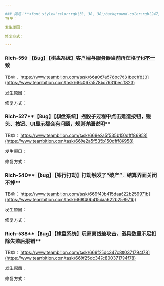 ```yaml
---

### 问题：**<font style="color:rgb(38, 38, 38);background-color:rgb(247, 247, 247);"></font>**
TB单：

发生原因：

修复方式：

---
```


### Rich-559 **<font style="color:rgb(38, 38, 38);background-color:rgb(247, 247, 247);">【Bug】【棋盘系统】客户端与服务器当前所在格子id不一致</font>**
TB单：[https://www.teambition.com/task/66a067a578bc7631becff823](https://www.teambition.com/task/66a067a578bc7631becff823)

发生原因：

修复方式：





### Rich-527**<font style="color:rgb(38, 38, 38);background-color:rgb(247, 247, 247);">【Bug】【棋盘系统】摇骰子过程中点击建造按钮，镜头、按钮、UI显示都会有问题，规则详细说明</font>**
TB单：[https://www.teambition.com/task/669e2a5f535b150dfff86958](https://www.teambition.com/task/669e2a5f535b150dfff86958)

发生原因：

修复方式：



### Rich-540**<font style="color:rgb(38, 38, 38);background-color:rgb(247, 247, 247);">【bug】【银行打劫】打劫触发了“破产”，结算界面关闭不掉</font>**
TB单：[https://www.teambition.com/task/669f40b415daa622b259971b](https://www.teambition.com/task/669f40b415daa622b259971b)

发生原因：

修复方式：



### Rich-538**<font style="color:rgb(38, 38, 38);background-color:rgb(247, 247, 247);">【Bug】【棋盘系统】玩家离线被攻击，道具数量不足扣除失败后报错</font>**
TB单：[https://www.teambition.com/task/669f25dc347c800371794f78](https://www.teambition.com/task/669f25dc347c800371794f78)

发生原因：

修复方式：

